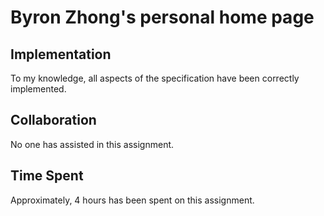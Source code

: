 # Byron Zhong's personal home page
## Implementation
To my knowledge, all aspects of the specification have been correctly implemented.
## Collaboration
No one has assisted in this assignment.
## Time Spent
Approximately, 4 hours has been spent on this assignment.